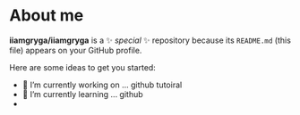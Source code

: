 # About me 


**iiamgryga/iiamgryga** is a ✨ _special_ ✨ repository because its `README.md` (this file) appears on your GitHub profile.

Here are some ideas to get you started:

- 🔭 I’m currently working on ... github tutoiral 
- 🌱 I’m currently learning ... github
- 

